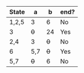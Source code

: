 | State | a     | b     | end? |
| ----- | ----- | ----- | ---- |
| 1,2,5 | 3     | 6     | No   |
| 3     | ~~0~~ | 24    | Yes  |
| 2,4   | 3     | ~~0~~ | No   |
| 6     | 5,7   | ~~0~~ | Yes  |
| 5,7   | ~~0~~ | 6     | No   |
